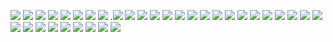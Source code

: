 

![](pics/pca1.png)
![](pics/pca2.png)
![](pics/pca3.png)
![](pics/pca4.png)
![](pics/pca5.png)
![](pics/pca6.png)
![](pics/pca7.png)
![](pics/pca8.png)
.![](pics/pca9.png)
![](pics/pca10.png)
![](pics/pca11.png)
![](pics/pca12.png)
![](pics/pca13.png)
![](pics/pca14.png)
![](pics/pca15.png)
![](pics/pca16.png)
![](pics/pca17.png)
![](pics/pca18.png)
![](pics/pca19.png)
![](pics/pca20.png)
![](pics/pca21.png)
![](pics/pca22.png)
![](pics/pca23.png)
![](pics/pca24.png)
![](pics/pca25.png)
![](pics/pca26.png)
![](pics/pca27.png)
![](pics/pca28.png)
![](pics/pca29.png)
![](pics/pca30.png)
![](pics/pca31.png)
![](pics/pca32.png)
![](pics/pca33.png)
![](pics/pca34.png)

